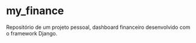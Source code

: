 # my_finance
Repositório de um projeto pessoal, dashboard financeiro desenvolvido com o framework Django.
